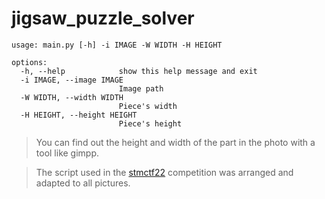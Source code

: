 # jigsaw_puzzle_solver

```
usage: main.py [-h] -i IMAGE -W WIDTH -H HEIGHT

options:
  -h, --help            show this help message and exit
  -i IMAGE, --image IMAGE
                        Image path
  -W WIDTH, --width WIDTH
                        Piece's width
  -H HEIGHT, --height HEIGHT
                        Piece's height

```
> You can find out the height and width of the part in the photo with a tool like gimpp.

> The script used in the [stmctf22](https://github.com/stmctf/stmctf22) competition was arranged and adapted to all pictures.
